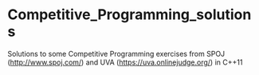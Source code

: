 # Competitive_Programming_solutions
Solutions to some Competitive Programming exercises from SPOJ (http://www.spoj.com/) and UVA (https://uva.onlinejudge.org/) in C++11

